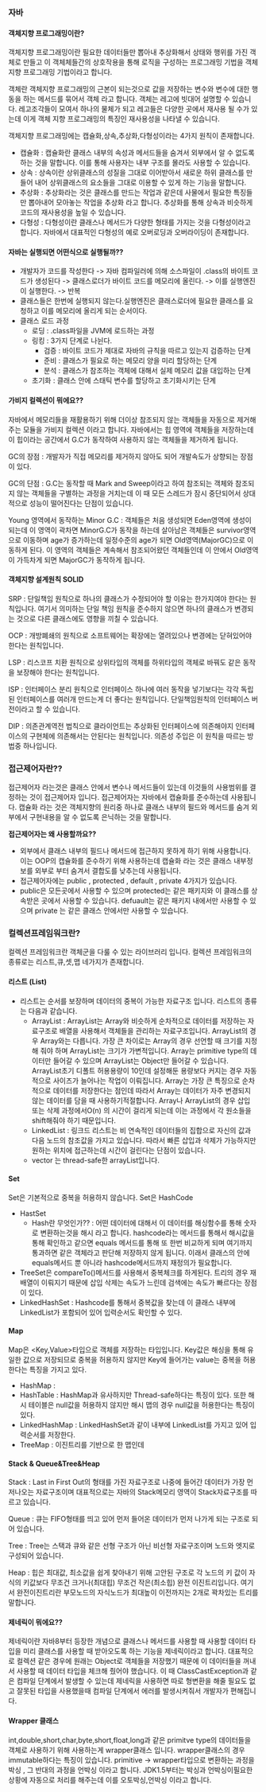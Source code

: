 ### **자바**

#### **객체지향 프로그래밍이란?**

객체지향 프로그래밍이란 필요한 데이터들만 뽑아내 추상화해서 상태와 행위를 가진 객체로 만들고 이 객체체들간의 상호작용을 통해 로직을 구성하는 프로그래밍 기법을 객체지향 프로그래밍 기법이라고 합니다. 

객체란 객체지향 프로그래밍의 근본이 되는것으로 값을 저장하는 변수와 변수에 대한 행동을 하는 메서드를 묶어서 객체 라고 합니다. 객체는 레고에 빗대어 설명할 수 있습니다. 레고조각들이 모여서 하나의 물체가 되고 레고들은 다양한 곳에서 재사용 될 수가 있는데 이게 객체 지향 프로그래밍의 특징인 재사용성을 나타낼 수 있습니다.

객체지향 프로그래밍에는 캡슐화,상속,추상화,다형성이라는 4가지 원칙이 존재합니다.

* 캡슐화 : 캡슐화란 클래스 내부의 속성과 메서드들을 숨겨서 외부에서 알 수 없도록 하는 것을 말합니다. 이를 통해 사용자는 내부 구조를 몰라도 사용할 수 있습니다.
* 상속 : 상속이란 상위클래스의 성질을 그대로 이어받아서 새로운 하위 클래스를 만들어 내어 상위클래스의 요소들을 그대로 이용할 수 있게 하는 기능을 말합니다.
* 추상화 : 추상화라는 것은 클래스를 만드는 작업과 같은데 사물에서 필요한 특징들만 뽑아내어 모아놓는 작업을 추상화 라고 합니다. 추상화를 통해 상속과 비슷하게 코드의 재사용성을 높일 수 있습니다.
* 다형성 : 다형성이란 클래스나 메서드가 다양한 형태를 가지는 것을 다형성이라고 합니다. 자바에서 대표적인 다형성의 예로 오버로딩과 오버라이딩이 존재합니다.

#### **자바는 실행되면 어떤식으로 실행될까??**

* 개발자가 코드를 작성한다 -> 자바 컴파일러에 의해 소스파일이 .class의 바이트 코드가 생성된다  -> 클래스로더가 바이트 코드를 메모리에 올린다. -> 이를 실행엔진이 실행한다. -> 반복
* 클래스들은 한번에 실행되지 않는다.실행엔진은 클래스로더에 필요한 클래스를 요청하고 이를 메모리에 올리게 되는 순서이다.
* 클래스 로드 과정
  * 로딩 : .class파일을 JVM에 로드하는 과정
  * 링킹 : 3가지 단계로 나뉜다.
    * 검증 :  바이트 코드가 제대로 자바의 규칙을 따르고 있는지 검증하는 단계
    * 준비 :  클래스가 필요로 하는 메모리 양을 미리 할당하는 단계
    * 분석 :  클래스가 참조하는 객체에 대해서 실제 메모리 값을 대입하는 단계
  * 초기화 : 클래스 안에 스태틱 변수를 할당하고 초기화시키는 단계

#### **가비지 컬렉션이 뭐에요??**

자바에서 메모리들을 재활용하기 위해 더이상 참조되지 않는 객체들을 자동으로 제거해주는 모듈을 가비지 컬렉션 이라고 합니다. 자바에서는 힙 영역에 객체들을 저장하는데 이 힙이라는 공간에서 G.C가 동작하여 사용하지 않는 객체들을 제거하게 됩니다. 

GC의 장점 : 개발자가 직접 메모리를 제거하지 않아도 되어 개발속도가 상향되는 장점이 있다.

GC의 단점 : G.C는 동작할 때 Mark and Sweep이라고 하여 참조되는 객체와 참조되지 않는 객체들을 구별하는 과정을 거치는데 이 때 모든 스레드가 잠시 중단되어서 상대적으로 성능이 떨어진다는 단점이 있습니다.

Young 영역에서 동작하는 Minor G.C : 객체들은 처음 생성되면 Eden영역에 생성이 되는데 이 영역이 곽차면 MinorG.C가 동작을 하는데 살아남은 객체들은 survivor영역으로 이동하며 age가 증가하는데 일정수준의 age가 되면 Old영역(MajorGC)으로 이동하게 된다. 이 영역의 객체들은 계속해서 참조되어왔던 객체들인데 이 안에서 Old영역이 가득차게 되면 MajorGC가 동작하게 됩니다.

#### **객체지향 설계원칙 SOLID**

SRP : 단일책임 원칙으로 하나의 클래스가 수정되어야 할 이유는 한가지여야 한다는 원칙입니다. 여기서 의미하는 단일 책임 원칙을 준수하지 않으면 하나의 클래스가 변경되는 것으로 다른 클래스에도 영향을 끼칠 수 있습니다.

OCP : 개방폐쇄의 원칙으로 소프트웨어는 확장에는 열려있으나 변경에는 닫혀있어야 한다는 원칙입니다.

LSP : 리스코프 치환 원칙으로 상위타입의 객체를 하위타입의 객체로 바꿔도 같은 동작을 보장해야 한다는 원칙입니다.

ISP : 인터페이스 분리 원칙으로 인터페이스 하나에 여러 동작을 넣기보다는 각각 독립된 인터페이스를 여러개 만드는게 더 좋다는 원칙입니다. 단일책임원칙의 인터페이스 버전이라고 할 수 있습니다.

DIP : 의존관계역전 법칙으로 클라이언트는 추상화된 인터페이스에 의존해야지 인터페이스의 구현체에 의존해서는 안된다는 원칙입니다.  의존성 주입은 이 원칙을 따르는 방법중 하나입니다.



### 접근제어자란??

접근제어자 라는것은 클래스 안에서 변수나 메서드들이 있는데 이것들의 사용범위를 결정하는 것이 접근제어자 입니다. 접근제어자는 자바에서 캡슐화를 준수하는데 사용됩니다. 캡슐화 라는 것은 객체지향의 원리중 하나로 클래스 내부의 필드와 메서드를 숨겨 외부에서 구현내용을 알 수 없도록 은닉하는 것을 말합니다.

**접근제어자는 왜 사용할까요??**

* 외부에서 클래스 내부의 필드나 메서드에 접근하지 못하게 하기 위해 사용합니다. 이는 OOP의 캡슐화를 준수하기 위해 사용하는데 캡슐화 라는 것은 클래스 내부정보를 외부로 부터 숨겨서 결합도를 낮추는데 사용됩니다.
* 접근제어자에는 public , protected , default , private 4가지가 있습니다.
* public은 모든곳에서 사용할 수 있으며 protected는 같은 패키지와 이 클래스를 상속받은 곳에서 사용할 수 있습니다. defuault는 같은 패키지 내에서만 사용할 수 있으며 private 는 같은 클래스 안에서만 사용할 수 있습니다.

### **컬렉션프레임워크란?**

컬렉션 프레임워크란 객체군을 다룰 수 있는 라이브러리 입니다. 컬렉션 프레임워크의 종류로는 리스트,큐,셋,맵 네가지가 존재합니다.

#### **리스트** (List)

* 리스트는 순서를 보장하며 데이터의 중복이 가능한 자료구조 입니다. 리스트의 종류는 다음과 같습니다. 
  * ArrayList : ArrayList는 Array와 비슷하게 순차적으로 데이터를 저장하는 자료구조로 배열을 사용해서 객체들을 관리하는 자료구조입니다.
    ArrayList의 경우 Array와는 다릅니다. 가장 큰 차이로는 Array의 경우 선언할 때 크기를 지정해 줘야 하며 ArrayList는 크기가 가변적입니다. Array는 primitive type의 데이터만 들어갈 수 있으며 ArrayList는 Object만 들어갈 수 있습니다. ArrayList초기 디폴트 허용용량이 10인데 설정해둔 용량보다 커지는 경우 자동적으로 사이즈가 늘어나는 작업이 이뤄집니다.
    Array는 가장 큰 특징으로 순차적으로 데이터를 저장한다는 점인데 따라서 Array는 데이터가 자주 변경되지 않는 데이터를 담을 때 사용하기적절합니다. Array나  ArrayList의 경우 삽입 또는 삭제 과정에서O(n) 의 시간이 걸리게 되는데 이는 과정에서 각 원소들을 shift해줘야 하기 때문입니다.
  * LinkedList : 링크드 리스트는 비 연속적인 데이터들의 집합으로 자신의 값과 다음 노드의 참조값을 가지고 있습니다. 따라서 빠른 삽입과 삭제가 가능하지만 원하는 위치에 접근하는데 시간이 걸린다는 단점이 있습니다.
  * vector 는 thread-safe한 arrayList입니다.

#### **Set**

Set은 기본적으로 중복을 허용하지 않습니다. Set은 HashCode

* HastSet
  * Hash란 무엇인가?? : 어떤 데이터에 대해서 이 데이터를 해싱함수를 통해 숫자로 변환하는것을 해시 라고 합니다. hashcode라는 메서드를 통해서 해시값을 통해 확인하고 같으면 equals 메서드를 통해 또 한번 비교하게 되며 여기까지 통과하면 같은 객체라고 판단해 저장하지 않게 됩니다. 이래서 클래스의 안에 equals메서드 뿐 아니라 hashcode메서드까지 재정의가 필요합니다.
* TreeSet은 compareTo()메서드를 사용해서 중복체크를 하게된다. 트리의 경우 재배열이 이뤄지기 때문에 삽입 삭제는 속도가 느린데 검색에는 속도가 빠르다는 장점이 있다.
* LinkedHashSet : Hashcode를 통해서 중복값을 찾는데 이 클래스 내부에 LinkedList가 포함되어 있어 입력순서도 확인할 수 있다.

#### **Map**

Map은 <Key,Value>타입으로 객체를 저장하는 타입입니다. Key값은 해싱을 통해 유일한 값으로 저장되므로 중복을 허용하지 않지만 Key에 들어가는 value는 중복을 허용한다는 특징을 가지고 있다.

* HashMap : 
* HashTable : HashMap과 유사하지만 Thread-safe하다는 특징이 있다. 또한 해시 테이블은 null값을 허용하지 않지만 해시 맵의 경우 null값을 허용한다는 특징이 있다.
* LinkedHashMap : LinkedHashSet과 같이 내부에 LinkedList를 가지고 있어 입력순서를 저장한다.
* TreeMap : 이진트리를 기반으로 한 맵인데

#### Stack & Queue&Tree&Heap

Stack : Last in First Out의 형태를 가진 자료구조로 나중에 들어간 데이터가 가장 먼저나오는 자료구조이며 대표적으로는 자바의 Stack메모리 영역이 Stack자료구조를 따르고 있습니다.

Queue : 큐는 FIFO형태를 띄고 있어 먼저 들어온 데이터가 먼저 나가게 되는 구조로 되어 있습니다. 

Tree : Tree는 스택과 큐와 같은 선형 구조가 아닌 비선형 자료구조이며 노드와 엣지로 구성되어 있습니다.

Heap : 힙은 최대값, 최소값을 쉽게 찾아내기 위해 고안된 구조로 각 노드의 키 값이 자식의 키값보다 무조건 크거나(최대힙) 무조건 작은(최소힙) 완전 이진트리입니다. 여기서 완전이진트리란 부모노드의 자식노드가 최대높이 이전까지는 2개로 꽉차있는 트리를 말합니다.



#### **제네릭이 뭐에요??**

제네릭이란 자바8부터 등장한 개념으로 클래스나 메서드를 사용할 때 사용할 데이터 타입을 미리 클래스를 사용할 때 받아오도록 하는 기능을 제네릭이라고 합니다. 대표적으로 컬렉션 같은 경우에 원래는 Object로 객체들을 저장했기 때문에 이 데이터들을 꺼내서 사용할 때 데이터 타입을 체크해 줬어야 했습니다. 이 때 ClassCastException과 같은 컴파일 단계에서 발생할 수 있는데 제네릭을 사용하면 따로 형변환을 해줄 필요도 없고 잘못된 타입을 사용했을때 컴파일 단계에서 에러를 발생시켜줘서 개발자가 편해집니다.



#### **Wrapper 클래스**

int,double,short,char,byte,short,float,long과 같은 primitve type의 데이터들을 객체로 사용하기 위해 사용하는게 wrapper클래스 입니다. wrapper클래스의 경우 immutable하다는 특징이 있습니다. primitive -> wrapper타입으로 변환하는 과정을 박싱 , 그 반대의 과정을 언박싱 이라고 합니다. JDK1.5부터는 박싱과 언박싱이필요한 상황에 자동으로 처리를 해주는데 이를 오토박싱,언박싱 이라고 합니다.